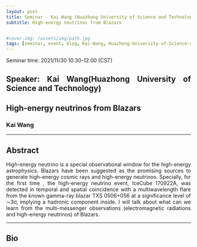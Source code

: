```yaml
---
layout: post
title: Seminar - Kai Wang (Huazhong University of Science and Technology)
subtitle: High-energy neutrinos from Blazars


#cover-img: /assets/img/path.jpg
tags: [seminar, event, blog, Kai-Wang, Huazhong-University-of-Science-and-Technology]
---
```


<style>
body {
text-align: justify}
</style>

Seminar time: 2021/11/30 10:30-12:00 (CST)





## Speaker: Kai Wang(Huazhong University of Science and Technology)

## High-energy neutrinos from Blazars

### Kai Wang

______________________________

## Abstract

High-energy neutrino is a special observational window for the high-energy astrophysics. Blazars have been suggested as the promising sources to generate high-energy cosmic rays and high-energy neutrinos. Specially, for the first time , the high-energy neutrino event, IceCube 170922A, was detected in temporal and spatial coincidence with a multiwavelength flare from the known gamma-ray blazar TXS 0506+056 at a significance level of ∼3σ, implying a hadronic component inside. I will talk about what can we learn from the multi-messenger observations (electromagnetic radiations and high-energy neutrinos) of Blazars.

______________________________

## Bio
